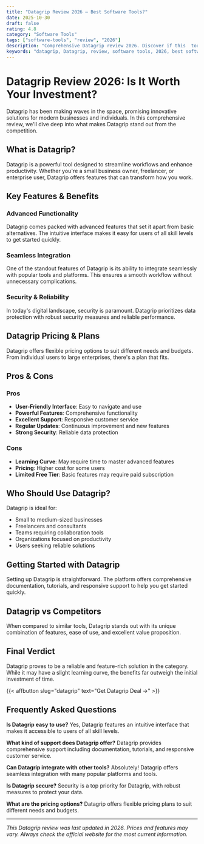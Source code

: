 ```yaml
---
title: "Datagrip Review 2026 – Best Software Tools?"
date: 2025-10-30
draft: false
rating: 4.8
category: "Software Tools"
tags: ["software-tools", "review", "2026"]
description: "Comprehensive Datagrip review 2026. Discover if this  tool is the best choice for your needs."
keywords: "datagrip, Datagrip, review, software tools, 2026, best software tools"
---
```


# Datagrip Review 2026: Is It Worth Your Investment?

Datagrip has been making waves in the  space, promising innovative solutions for modern businesses and individuals. In this comprehensive review, we'll dive deep into what makes Datagrip stand out from the competition.

## What is Datagrip?

Datagrip is a powerful  tool designed to streamline workflows and enhance productivity. Whether you're a small business owner, freelancer, or enterprise user, Datagrip offers features that can transform how you work.

## Key Features & Benefits

### Advanced Functionality
Datagrip comes packed with advanced features that set it apart from basic alternatives. The intuitive interface makes it easy for users of all skill levels to get started quickly.

### Seamless Integration
One of the standout features of Datagrip is its ability to integrate seamlessly with popular tools and platforms. This ensures a smooth workflow without unnecessary complications.

### Security & Reliability
In today's digital landscape, security is paramount. Datagrip prioritizes data protection with robust security measures and reliable performance.

## Datagrip Pricing & Plans

Datagrip offers flexible pricing options to suit different needs and budgets. From individual users to large enterprises, there's a plan that fits.

## Pros & Cons

### Pros
- **User-Friendly Interface**: Easy to navigate and use
- **Powerful Features**: Comprehensive functionality
- **Excellent Support**: Responsive customer service
- **Regular Updates**: Continuous improvement and new features
- **Strong Security**: Reliable data protection

### Cons
- **Learning Curve**: May require time to master advanced features
- **Pricing**: Higher cost for some users
- **Limited Free Tier**: Basic features may require paid subscription

## Who Should Use Datagrip?

Datagrip is ideal for:
- Small to medium-sized businesses
- Freelancers and consultants
- Teams requiring collaboration tools
- Organizations focused on productivity
- Users seeking reliable  solutions

## Getting Started with Datagrip

Setting up Datagrip is straightforward. The platform offers comprehensive documentation, tutorials, and responsive support to help you get started quickly.

## Datagrip vs Competitors

When compared to similar tools, Datagrip stands out with its unique combination of features, ease of use, and excellent value proposition.

## Final Verdict

Datagrip proves to be a reliable and feature-rich solution in the  category. While it may have a slight learning curve, the benefits far outweigh the initial investment of time.

{{< affbutton slug="datagrip" text="Get Datagrip Deal →" >}}

## Frequently Asked Questions

**Is Datagrip easy to use?**
Yes, Datagrip features an intuitive interface that makes it accessible to users of all skill levels.

**What kind of support does Datagrip offer?**
Datagrip provides comprehensive support including documentation, tutorials, and responsive customer service.

**Can Datagrip integrate with other tools?**
Absolutely! Datagrip offers seamless integration with many popular platforms and tools.

**Is Datagrip secure?**
Security is a top priority for Datagrip, with robust measures to protect your data.

**What are the pricing options?**
Datagrip offers flexible pricing plans to suit different needs and budgets.

---

*This Datagrip review was last updated in 2026. Prices and features may vary. Always check the official website for the most current information.*
